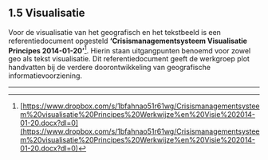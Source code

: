 ## 1.5 Visualisatie

Voor de visualisatie van het geografisch en het tekstbeeld is een referentiedocument
opgesteld **‘Crisismanagementsysteem Visualisatie Principes 2014-01-20’**[^4]. Hierin staan
uitgangpunten benoemd voor zowel geo als tekst visualisatie. Dit referentiedocument geeft
de werkgroep plot handvatten bij de verdere doorontwikkeling van geografische
informatievoorziening.

----------
[^4]: [https://www.dropbox.com/s/1bfahnao51r61wg/Crisismanagementsysteem%20visualisatie%20Principes%20Werkwijze%en%20Visie%202014-01-20.docx?dl=0](https://www.dropbox.com/s/1bfahnao51r61wg/Crisismanagementsysteem%20visualisatie%20Principes%20Werkwijze%en%20Visie%202014-01-20.docx?dl=0)